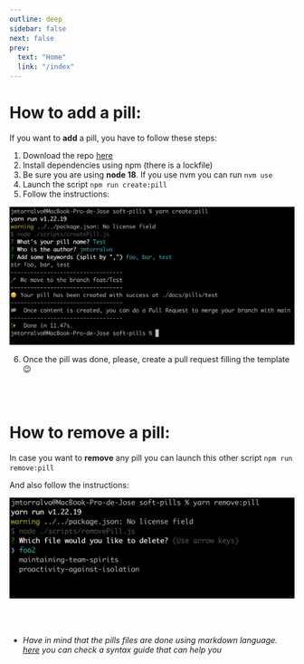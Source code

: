 ```yaml
---
outline: deep
sidebar: false
next: false
prev:
  text: "Home"
  link: "/index"
---
```


# How to add a pill:

If you want to **add** a pill, you have to follow these steps:

1. Download the repo [here](https://github.com/onebeyond/soft-pills)
2. Install dependencies using npm (there is a lockfile)
3. Be sure you are using **node 18**. If you use nvm you can run `nvm use`
4. Launch the script `npm run create:pill`
5. Follow the instructions:

![Pic showing how to add a pill](./assets/addPill.png "Adding a new pill")


6. Once the pill was done, please, create a pull request filling the template 😉


<br>
<br>

# How to remove a pill:

In case you want to **remove** any pill you can launch this other script
`npm run remove:pill`

And also follow the instructions:

![Pic showing how to remove a pill](./assets/removePill.png "Removing a pill")

<br>
<br>

* _Have in mind that the pills files are done using markdown language. [here](https://www.markdownguide.org/basic-syntax/) you can check a syntax guide that can help you_
